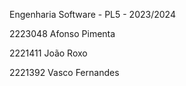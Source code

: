 Engenharia Software - PL5 - 2023/2024

2223048 Afonso Pimenta

2221411 João Roxo

2221392 Vasco Fernandes
